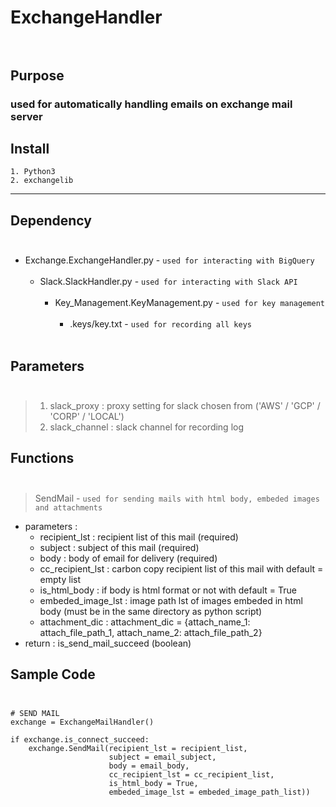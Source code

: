 # ExchangeHandler</br></br>

## Purpose
### used for automatically handling emails on exchange mail server

## Install
```
1. Python3
2. exchangelib
```
***
## Dependency</br></br>      
- Exchange.ExchangeHandler.py - `used for interacting with BigQuery`</br></br>
    - Slack.SlackHandler.py - `used for interacting with Slack API`</br></br>     
        - Key_Management.KeyManagement.py - `used for key management`</br></br>     
            - .keys/key.txt - ```used for recording all keys```</br></br>

## Parameters</br></br>
>1. slack_proxy        : proxy setting for slack chosen from ('AWS' / 'GCP' / 'CORP' / 'LOCAL')
>2. slack_channel      : slack channel for recording log 

## Functions</br></br>
>SendMail - `used for sending mails with html body, embeded images and attachments`      
- parameters :
    - recipient_lst : recipient list of this mail (required)
    - subject : subject of this mail (required)
    - body : body of email for delivery (required)
    - cc_recipient_lst : carbon copy recipient list of this mail with default = empty list
    - is_html_body : if body is html format or not with default = True
    - embeded_image_lst : image path lst of images embeded in html body (must be in the same directory as python script)
    - attachment_dic : attachment_dic = {attach_name_1: attach_file_path_1, attach_name_2: attach_file_path_2}
- return : is_send_mail_succeed (boolean)

## Sample Code</br></br>
```
# SEND MAIL
exchange = ExchangeMailHandler()

if exchange.is_connect_succeed:
    exchange.SendMail(recipient_lst = recipient_list, 
                      subject = email_subject, 
                      body = email_body, 
                      cc_recipient_lst = cc_recipient_list,
                      is_html_body = True, 
                      embeded_image_lst = embeded_image_path_list))
```